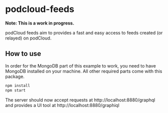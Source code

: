 # podcloud-feeds 
**Note: This is a work in progress.**

podCloud feeds aim to provides a fast and easy access to feeds created (or relayed) on podCloud.

## How to use

In order for the MongoDB part of this example to work, you need to have MongoDB installed on your machine. All other required parts come with this package.

```sh
npm install
npm start
```

The server should now accept requests at http://localhost:8880/graphql and provides a UI tool at http://localhost:8880/graphiql
